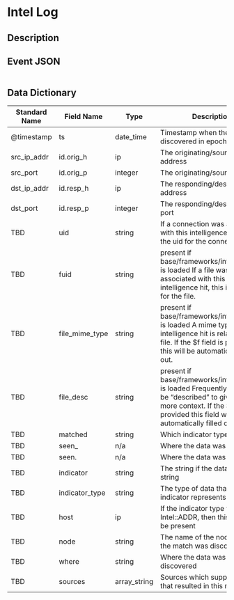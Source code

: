 # Intel Log

## Description

## Event JSON

```json
```

## Data Dictionary

|	        Standard Name       	|            Field Name             |       	    Type            	|   	    Description          	|	     Sample Value           	|
|	-------------------------------	|	-------------------------------	|	-------------------------------	|	-------------------------------	|	-------------------------------	|
|     @timestamp     |     ts     |     date_time     |     Timestamp when the data was discovered in epoch format     |     `1300475167.096535`     |
|     src_ip_addr     |     id.orig_h     |     ip     |     The originating/source IP address     |     `10.1.1.1`     |
|     src_port     |     id.orig_p          |     integer     |       The originating/source port        |     `37682`     |
|     dst_ip_addr     |     id.resp_h     |     ip     |     The responding/destination IP address     |     `10.2.2.2`     |
|     dst_port     |     id.resp_p          |     integer     |       The responding/destination port        |     `80`     |
|     TBD     |     uid     |     string     |     If a connection was associated with this intelligence hit, this is the uid for the connection    |   ``  |
|     TBD     |     fuid     |     string     |          present if base/frameworks/intel/files.bro is loaded If a file was associated with this intelligence hit, this is the uid for the file.   |   ``  |
|     TBD     |     file_mime_type     |     string     |          present if base/frameworks/intel/files.bro is loaded A mime type if the intelligence hit is related to a file. If the $f field is provided this will be automatically filled out.   |   ``  |
|     TBD     |     file_desc     |     string     |          present if base/frameworks/intel/files.bro is loaded Frequently files can be “described” to give a bit more context. If the $f field is provided this field will be automatically filled out.   |   ``  |
|     TBD     |     matched     |     string     |     Which indicator types matched     |     ``     |
|     TBD     |     seen_|n/a|Where the data was seen     |     ``     |
|     TBD     |     seen.   |n/a|Where the data was seen     |     ``     |
|     TBD     |     indicator     |     string     |     The string if the data is about a string     |     ``     |
|     TBD     |     indicator_type     |     string     |     The type of data that the indicator represents     |     ``     |
|     TBD     |     host     |     ip     |     If the indicator type was Intel::ADDR, then this field will be present     |     ``     |
|     TBD     |     node     |     string     |     The name of the node where the match was discovered     |     ``     |
|     TBD     |     where     |     string     |     Where the data was discovered     |     ``     |
|     TBD     |     sources     |     array_string     |     Sources which supplied data that resulted in this match.   |   `Conn::IN_RESP` |